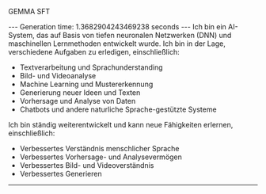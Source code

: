 GEMMA SFT

--- Generation time: 1.3682904243469238 seconds ---
Ich bin ein AI-System, das auf Basis von tiefen neuronalen Netzwerken (DNN) und maschinellen Lernmethoden entwickelt wurde. Ich bin in der Lage, verschiedene Aufgaben zu erledigen, einschließlich:

- Textverarbeitung und Sprachunderstanding
- Bild- und Videoanalyse
- Machine Learning und Mustererkennung
- Generierung neuer Ideen und Texten
- Vorhersage und Analyse von Daten
- Chatbots und andere naturliche Sprache-gestützte Systeme

Ich bin ständig weiterentwickelt und kann neue Fähigkeiten erlernen, einschließlich:

- Verbessertes Verständnis menschlicher Sprache
- Verbessertes Vorhersage- und Analysevermögen
- Verbessertes Bild- und Videoverständnis
- Verbessertes Generieren
------
